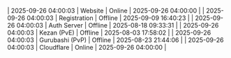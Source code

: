 | 2025-09-26 04:00:03 | Website | Online | 2025-09-26 04:00:00 |
| 2025-09-26 04:00:03 | Registration | Offline | 2025-09-09 16:40:23 |
| 2025-09-26 04:00:03 | Auth Server | Offline | 2025-08-18 09:33:31 |
| 2025-09-26 04:00:03 | Kezan (PvE) | Offline | 2025-08-03 17:58:02 |
| 2025-09-26 04:00:03 | Gurubashi (PvP) | Offline | 2025-08-23 21:44:06 |
| 2025-09-26 04:00:03 | Cloudflare | Online | 2025-09-26 04:00:00 |
